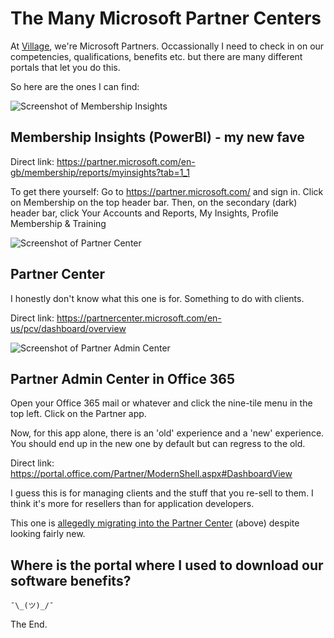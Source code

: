 # The Many Microsoft Partner Centers

At [Village][vs], we're Microsoft Partners. Occassionally I need to check in on our competencies, qualifications, benefits etc. but there are many different portals that let you do this.

So here are the ones I can find:

<img src="./posts/the-many-microsoft-partner-centers/membership-insights.png" alt="Screenshot of Membership Insights" class="fr w-25-ns">

## Membership Insights (PowerBI) - my new fave

Direct link: <https://partner.microsoft.com/en-gb/membership/reports/myinsights?tab=1_1>

To get there yourself: Go to <https://partner.microsoft.com/> and sign in. Click on Membership on the top header bar. Then, on the secondary (dark) header bar, click Your Accounts and Reports, My Insights, Profile Membership & Training

<img src="./posts/the-many-microsoft-partner-centers/partner-center.png" alt="Screenshot of Partner Center" class="fr w-25-ns">

## Partner Center

I honestly don't know what this one is for. Something to do with clients.

Direct link: <https://partnercenter.microsoft.com/en-us/pcv/dashboard/overview>

<img src="./posts/the-many-microsoft-partner-centers/o365-partner.png" alt="Screenshot of Partner Admin Center" class="fr w-25-ns">

## Partner Admin Center in Office 365

Open your Office 365 mail or whatever and click the nine-tile menu in the top left. Click on the Partner app. 

Now, for this app alone, there is an 'old' experience and a 'new' experience. You should end up in the new one by default but can regress to the old.

Direct link: <https://portal.office.com/Partner/ModernShell.aspx#DashboardView>

I guess this is for managing clients and the stuff that you re-sell to them. I think it's more for resellers than for application developers.

This one is [allegedly migrating into the Partner Center][migrating] (above) despite looking fairly new.

[migrating]: https://msdn.microsoft.com/partner-center/pac-to-pc-overview
[vs]: https://villagesoftware.co.uk

## Where is the portal where I used to download our software benefits?

`¯\_(ツ)_/¯`
	
The End.
